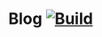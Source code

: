 # Blog [![Build][build-img]][build-url]

[build-img]: https://github.com/IvanUkhov/blog/workflows/build/badge.svg
[build-url]: https://github.com/IvanUkhov/blog/actions/workflows/build.yml
